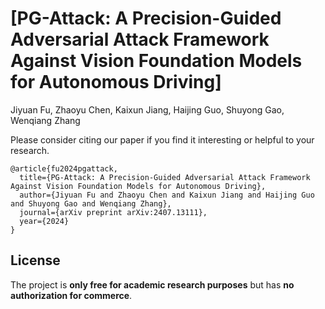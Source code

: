 # [PG-Attack: A Precision-Guided Adversarial Attack Framework Against Vision Foundation Models for Autonomous Driving]

Jiyuan Fu, Zhaoyu Chen, Kaixun Jiang, Haijing Guo, Shuyong Gao, Wenqiang Zhang

Please consider citing our paper if you find it interesting or helpful to your research.

```
@article{fu2024pgattack,
  title={PG-Attack: A Precision-Guided Adversarial Attack Framework Against Vision Foundation Models for Autonomous Driving}, 
  author={Jiyuan Fu and Zhaoyu Chen and Kaixun Jiang and Haijing Guo and Shuyong Gao and Wenqiang Zhang},
  journal={arXiv preprint arXiv:2407.13111},
  year={2024}
}
```

## License

The project is **only free for academic research purposes** but has **no authorization for commerce**. 

